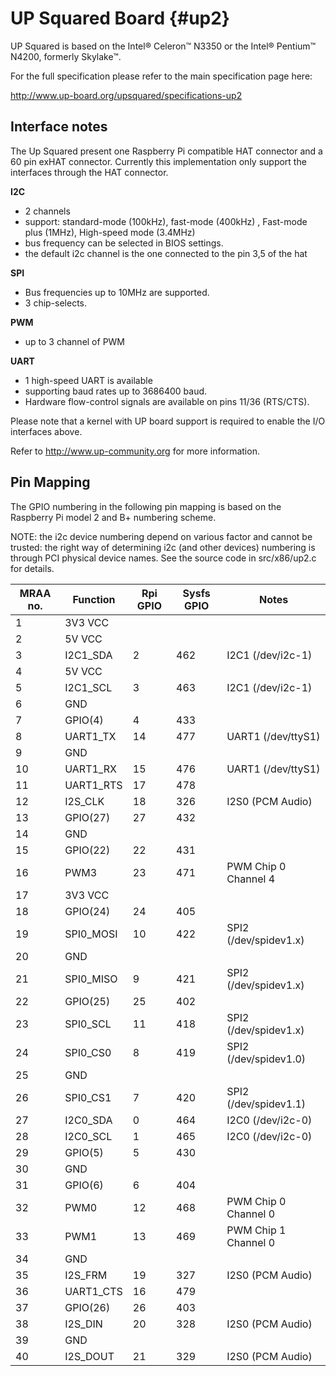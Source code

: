 UP Squared  Board   {#up2}
================================
UP Squared is based on the Intel&reg; Celeron&trade; N3350 or the Intel&reg; Pentium&trade; N4200, formerly Skylake&trade;.

For the full specification please refer to the main specification page here:

http://www.up-board.org/upsquared/specifications-up2

Interface notes
-----------------------
The Up Squared present one Raspberry Pi compatible HAT connector and a  60 pin exHAT connector. Currently this implementation only support the interfaces through the HAT connector.

**I2C**
 - 2 channels
 - support: standard-mode (100kHz), fast-mode (400kHz) , Fast-mode plus (1MHz), High-speed mode (3.4MHz)
 - bus frequency can be selected in BIOS settings.
 - the default i2c channel is the one connected to the pin 3,5 of the hat

**SPI**
- Bus frequencies up to 10MHz are supported.
- 3 chip-selects.

**PWM**
 - up to 3 channel of PWM

**UART**
- 1 high-speed UART is available
- supporting baud rates up to 3686400 baud.
- Hardware flow-control signals are available on pins 11/36 (RTS/CTS).

Please note that a kernel with UP board support is required to enable the I/O
interfaces above.

Refer to http://www.up-community.org for more information.

Pin Mapping
--------------------
The GPIO numbering in the following pin mapping is based on the Raspberry Pi
model 2 and B+ numbering scheme.

NOTE: the i2c device numbering depend on various factor and cannot be trusted:
the right way of determining i2c (and other devices) numbering is through PCI
physical device names. See the source code in src/x86/up2.c for details.

| MRAA no. | Function     | Rpi GPIO   | Sysfs GPIO | Notes                          |
|----------|--------------|------------|------------|--------------------------------|
| 1        | 3V3 VCC      |            |            |                                |
| 2        | 5V VCC       |            |            |                                |
| 3        | I2C1_SDA     | 2          | 462        | I2C1 (/dev/i2c-1)              |
| 4        | 5V VCC       |            |            |                                |
| 5        | I2C1_SCL     | 3          | 463        | I2C1 (/dev/i2c-1)              |
| 6        | GND          |            |            |                                |
| 7        | GPIO(4)      | 4          | 433        |                                |
| 8        | UART1_TX     | 14         | 477        | UART1 (/dev/ttyS1)             |
| 9        | GND          |            |            |                                |
| 10       | UART1_RX     | 15         | 476        | UART1 (/dev/ttyS1)             |
| 11       | UART1_RTS    | 17         | 478        |                                |
| 12       | I2S_CLK      | 18         | 326        | I2S0 (PCM Audio)               |
| 13       | GPIO(27)     | 27         | 432        |                                |
| 14       | GND          |            |            |                                |
| 15       | GPIO(22)     | 22         | 431        |                                |
| 16       | PWM3         | 23         | 471        | PWM Chip 0 Channel 4           |
| 17       | 3V3 VCC      |            |            |                                |
| 18       | GPIO(24)     | 24         | 405        |                                |
| 19       | SPI0_MOSI    | 10         | 422        | SPI2 (/dev/spidev1.x)          |
| 20       | GND          |            |            |                                |
| 21       | SPI0_MISO    | 9          | 421        | SPI2 (/dev/spidev1.x)          |
| 22       | GPIO(25)     | 25         | 402        |                                |
| 23       | SPI0_SCL     | 11         | 418        | SPI2 (/dev/spidev1.x)          |
| 24       | SPI0_CS0     | 8          | 419        | SPI2 (/dev/spidev1.0)          |
| 25       | GND          |            |            |                                |
| 26       | SPI0_CS1     | 7          | 420        | SPI2 (/dev/spidev1.1)          |
| 27       | I2C0_SDA     | 0          | 464        | I2C0 (/dev/i2c-0)              |
| 28       | I2C0_SCL     | 1          | 465        | I2C0 (/dev/i2c-0)              |
| 29       | GPIO(5)      | 5          | 430        |                                |
| 30       | GND          |            |            |                                |
| 31       | GPIO(6)      | 6          | 404        |                                |
| 32       | PWM0         | 12         | 468        | PWM Chip 0 Channel 0           |
| 33       | PWM1         | 13         | 469        | PWM Chip 1 Channel 0           |
| 34       | GND          |            |            |                                |
| 35       | I2S_FRM      | 19         | 327        | I2S0 (PCM Audio)               |
| 36       | UART1_CTS    | 16         | 479        |                                |
| 37       | GPIO(26)     | 26         | 403        |                                |
| 38       | I2S_DIN      | 20         | 328        | I2S0 (PCM Audio)               |
| 39       | GND          |            |            |                                |
| 40       | I2S_DOUT     | 21         | 329        | I2S0 (PCM Audio)               |

